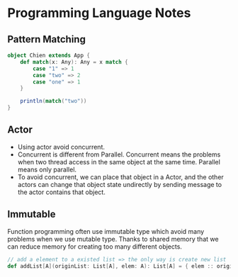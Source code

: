 # Programming Language Notes

## Pattern Matching

```Scala
object Chien extends App {
    def match(x: Any): Any = x match {
        case "1" => 1
        case "two" => 2
        case "one" => 1
    }

    println(match("two"))
}
```

## Actor 
- Using actor avoid concurrent.
- Concurrent is different from Parallel. Concurrent means the problems when two thread access in the same object at the same time. Parallel means only parallel.
- To avoid concurrent, we can place that object in a Actor, and the other actors can change that object state undirectly by sending message to the actor contains that object. 

## Immutable
Function programming often use immutable type which avoid many problems when we use mutable type. Thanks to shared memory that we can reduce memory for creating too many different objects.

```scala
// add a element to a existed list => the only way is create new list
def addList[A](originList: List[A], elem: A): List[A] = { elem :: originList }
```



